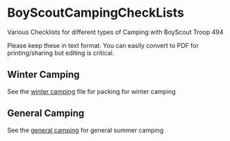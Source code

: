 # BoyScoutCampingCheckLists
Various Checklists for different types of Camping with BoyScout Troop 494

Please keep these in text format. You can easily convert to PDF for printing/sharing but editing is critical. 

## Winter Camping
See the [winter camping](https://github.com/ChrisHirsch/BoyScoutCampingCheckLists/blob/master/winter_camping.txt) file for packing for winter camping

## General Camping
See the [general camping](https://github.com/ChrisHirsch/BoyScoutCampingCheckLists/blob/master/general_camping.txt) for general summer camping
